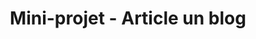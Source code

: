 ---
layout : part
title : Mini-projet - Article un blog
slug : 
description : ""
image : 
in_book: false

order : 22
---